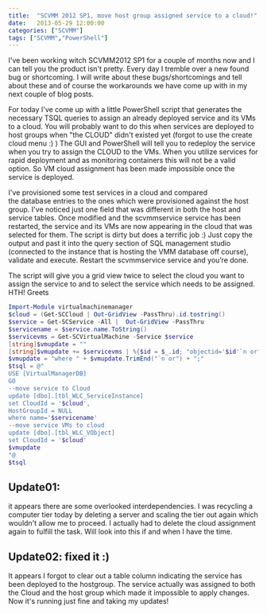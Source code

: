 ```yaml
---
title:  "SCVMM 2012 SP1, move host group assigned service to a cloud!"
date:   2013-05-29 12:00:00
categories: ["SCVMM"]
tags: ["SCVMM","PowerShell"]
---
```

I've been working witch SCVMM2012 SP1 for a couple of months now and I can tell you the product isn't pretty. Every day I tremble over a new found bug or shortcoming.
I will write about these bugs/shortcomings and tell about these and of course the workarounds we have come up with in my next couple of blog posts.

For today I've come up with a little PowerShell script that generates the necessary TSQL queries to assign an already deployed service and its VMs to a cloud.
You will probably want to do this when services are deployed to host groups when "the CLOUD" didn't existed yet (forgot to use the create cloud menu :) )
The GUI and PowerShell will tell you to redeploy the service when you try to assign the CLOUD to the VMs. When you utilize services for rapid deployment and as monitoring containers this will not be a valid option. So VM cloud assignment has been made impossible once the service is deployed.

I've provisioned some test services in a cloud and compared the database entries to the ones which were provisioned against the host group. I've noticed just one field that was different in both the host and service tables.
Once modified and the scvmmservice service has been restarted, the service and its VMs are now appearing in the cloud that was selected for them.
The script is dirty but does a terrific job :) Just copy the output and past it into the query section of SQL management studio (connected to the instance that is hosting the VMM database off course), validate and execute. Restart the scvmmservice service and you’re done.

The script will give you a grid view twice to select the cloud you want to assign the service to and to select the service which needs to be assigned. HTH! Greets

```powershell
Import-Module virtualmachinemanager
$cloud = (Get-SCCloud | Out-GridView -PassThru).id.tostring()
$service = Get-SCService -All |  Out-GridView -PassThru
$servicename = $service.name.ToString()
$servicevms = Get-SCVirtualMachine -Service $service
[string]$vmupdate = ""
[string]$vmupdate += $servicevms | %{$id = $_.id; "objectid='$id'`n or"}
$vmupdate = "where " + $vmupdate.TrimEnd("`n or") + ";"
$tsql = @"
USE [VirtualManagerDB]
GO
--move service to Cloud
update [dbo].[tbl_WLC_ServiceInstance]
set CloudId = '$cloud',
HostGroupId = NULL
where name='$servicename'
--move service VMs to cloud
update [dbo].[tbl_WLC_VObject]
set CloudId = '$cloud'
$vmupdate
"@
$tsql
```

## Update01: 
it appears there are some overlooked interdependencies. I was recycling a computer tier today by deleting a server and scaling the tier out again which wouldn't allow me to proceed. I actually had to delete the cloud assignment again to fulfill the task. Will look into this if and when I have the time.

## Update02: fixed it :)
It appears I forgot to clear out a table column indicating the service has been deployed to the hostgroup. The service actually was assigned to both the Cloud and the host group which made it impossible to apply changes. Now it's running just fine and taking my updates!
